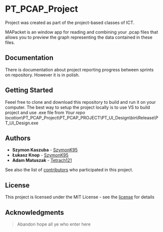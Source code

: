 # PT_PCAP_Project

Project was created as part of the project-based classes of ICT.

MAPacket is an window app for reading and combining your .pcap files that allows you to preview the graph representing the data contained in these files.

## Documentation

There is documentation about project reporting progress between sprints on repository. However it is in polish.

## Getting Started

Feeel free to clone and download this repository to build and run it on your computer.
The best way to setup the project locally is to use VS to build project and use .exe file from
*Your repo location*\PT_PCAP_Project\PT_PCAP_PROJECT\PT_UI_Design\bin\Release\PT_UI_Design.exe

## Authors

* **Szymon Kaszuba** - [SzymonK95](https://github.com/SzymonK95)
* **Łukasz Knop** - [SzymonK95](https://github.com/Byczu95)
* **Adam Matuszak** - [Tetrach121](https://github.com/Tetrach121)

See also the list of [contributors](https://github.com/SzymonK95/PT_PCAP_Project/contributors) who participated in this project.

## License

This project is licensed under the MIT License - see the [license](https://opensource.org/licenses/MIT) for details

## Acknowledgments

> Abandon hope all ye who enter here
